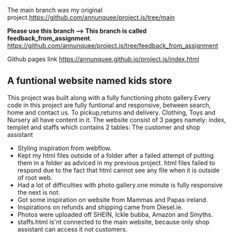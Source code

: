 The main branch was my original project.https://github.com/annunquee/project.js/tree/main

**Please use this branch --> This branch is called feedback_from_assignment**. https://github.com/annunquee/project.js/tree/feedback_from_assignment

Github pages link https://annunquee.github.io/project.js/index.html 

## A funtional website named kids store  

This project was built along with a fully functioning photo gallery.Every code in this project are fully funtional and responsive, between search, home and contact us. To pickup,returns and delivery. Clothing, Toys and Nursery all have content in it. The website consist of 3 pages namely: index, templet and staffs which contains 2 tables: The customer and shop assistant

* Styling inspiration from webflow. 
* Kept my html files outside of a folder after a failed attempt of putting them in a folder as adviced in my previous project. html files failed to respond due to the fact that html cannot see any file when it is outside of root web.
* Had a lot of difficulties with photo gallery.one minute is fully responsive the next is not.
* Got some inspiration on website from Mammas and Papas ireland.
* Inspirations on refunds and shipping came from Diesel.ie.
* Photos were uploaded off SHEIN, Ickle bubba, Amazon and Smyths.
* staffs.html is'nt connected to the main website, because only shop assistant can access it not customers.
